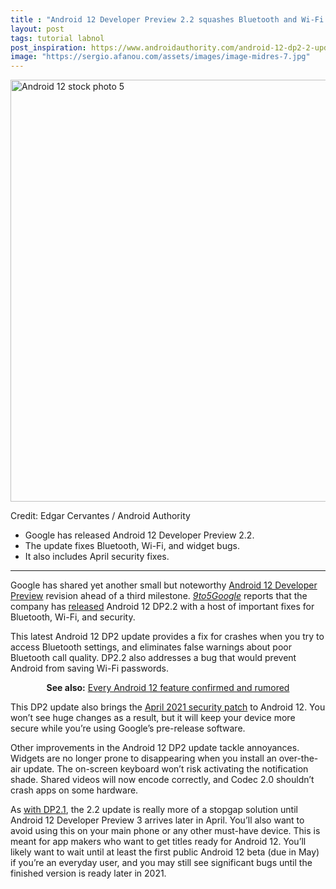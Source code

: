 ```yaml
---
title : "Android 12 Developer Preview 2.2 squashes Bluetooth and Wi-Fi bugs"
layout: post
tags: tutorial labnol
post_inspiration: https://www.androidauthority.com/android-12-dp2-2-update-1216069/
image: "https://sergio.afanou.com/assets/images/image-midres-7.jpg"
---
```


<p><html><body><img class="size-large wp-image-1201949 noname aa-img" title="Android 12 stock photo 5" src="https://cdn57.androidauthority.net/wp-content/uploads/2021/02/Android-12-stock-photo-5-1200x675.jpg" alt="Android 12 stock photo 5" width="1200" height="675" data-attachment-id="1201949" srcset="https://cdn57.androidauthority.net/wp-content/uploads/2021/02/Android-12-stock-photo-5-1200x675.jpg 1200w, https://cdn57.androidauthority.net/wp-content/uploads/2021/02/Android-12-stock-photo-5-300x170.jpg 300w, https://cdn57.androidauthority.net/wp-content/uploads/2021/02/Android-12-stock-photo-5-768x432.jpg 768w, https://cdn57.androidauthority.net/wp-content/uploads/2021/02/Android-12-stock-photo-5-1536x864.jpg 1536w, https://cdn57.androidauthority.net/wp-content/uploads/2021/02/Android-12-stock-photo-5-16x9.jpg 16w, https://cdn57.androidauthority.net/wp-content/uploads/2021/02/Android-12-stock-photo-5-32x18.jpg 32w, https://cdn57.androidauthority.net/wp-content/uploads/2021/02/Android-12-stock-photo-5-28x16.jpg 28w, https://cdn57.androidauthority.net/wp-content/uploads/2021/02/Android-12-stock-photo-5-56x32.jpg 56w, https://cdn57.androidauthority.net/wp-content/uploads/2021/02/Android-12-stock-photo-5-64x36.jpg 64w, https://cdn57.androidauthority.net/wp-content/uploads/2021/02/Android-12-stock-photo-5-712x400.jpg 712w, https://cdn57.androidauthority.net/wp-content/uploads/2021/02/Android-12-stock-photo-5-1000x563.jpg 1000w, https://cdn57.androidauthority.net/wp-content/uploads/2021/02/Android-12-stock-photo-5-792x446.jpg 792w, https://cdn57.androidauthority.net/wp-content/uploads/2021/02/Android-12-stock-photo-5-1280x720.jpg 1280w, https://cdn57.androidauthority.net/wp-content/uploads/2021/02/Android-12-stock-photo-5-840x472.jpg 840w, https://cdn57.androidauthority.net/wp-content/uploads/2021/02/Android-12-stock-photo-5-1340x754.jpg 1340w, https://cdn57.androidauthority.net/wp-content/uploads/2021/02/Android-12-stock-photo-5-770x433.jpg 770w, https://cdn57.androidauthority.net/wp-content/uploads/2021/02/Android-12-stock-photo-5-356x200.jpg 356w, https://cdn57.androidauthority.net/wp-content/uploads/2021/02/Android-12-stock-photo-5-675x380.jpg 675w, https://cdn57.androidauthority.net/wp-content/uploads/2021/02/Android-12-stock-photo-5.jpg 1920w" sizes="(max-width: 1200px) 100vw, 1200px" /></p>
<div class="aa-img-source-credit">
<div class="aa-img-source-and-credit full">
<div class="aa-img-credit text-right"><span>Credit: </span>Edgar Cervantes / Android Authority</div>
</div>
</div>
<div class="aa_tldr_text">
<ul>
<li>Google has released Android 12 Developer Preview 2.2.</li>
<li>The update fixes Bluetooth, Wi-Fi, and widget bugs.</li>
<li>It also includes April security fixes.</li>
</ul>
</div><hr>
<p>Google has shared yet another small but noteworthy <a href="https://www.androidauthority.com/android-12-review-1201890/">Android 12 Developer Preview</a> revision ahead of a third milestone. <a href="https://9to5google.com/2021/04/07/android-12-developer-preview-2-2/"><em>9to5Google</em></a> reports that the company has <a href="https://developer.android.com/about/versions/12/release-notes#dp2.2">released</a> Android 12 DP2.2 with a host of important fixes for Bluetooth, Wi-Fi, and security.</p>
<p>This latest Android 12 DP2 update provides a fix for crashes when you try to access Bluetooth settings, and eliminates false warnings about poor Bluetooth call quality. DP2.2 also addresses a bug that would prevent Android from saving Wi-Fi passwords.</p>
<p style="text-align: center;"><strong>See also:</strong> <a href="https://www.androidauthority.com/android-12-features-1195735/">Every Android 12 feature confirmed and rumored</a></p>
<p>This DP2 update also brings the <a href="https://www.androidauthority.com/april-2021-android-security-patch-1215208/">April 2021 security patch</a> to Android 12. You won&#8217;t see huge changes as a result, but it will keep your device more secure while you&#8217;re using Google&#8217;s pre-release software.</p>
<p>Other improvements in the Android 12 DP2 update tackle annoyances. Widgets are no longer prone to disappearing when you install an over-the-air update. The on-screen keyboard won&#8217;t risk activating the notification shade. Shared videos will now encode correctly, and Codec 2.0 shouldn&#8217;t crash apps on some hardware.</p>
<p>As <a href="https://www.androidauthority.com/android-2-developer-preview-2-1-fixes-webview-app-crashes-1213243/">with DP2.1</a>, the 2.2 update is really more of a stopgap solution until Android 12 Developer Preview 3 arrives later in April. You&#8217;ll also want to avoid using this on your main phone or any other must-have device. This is meant for app makers who want to get titles ready for Android 12. You&#8217;ll likely want to wait until at least the first public Android 12 beta (due in May) if you&#8217;re an everyday user, and you may still see significant bugs until the finished version is ready later in 2021.</p>
</body></html></p>
